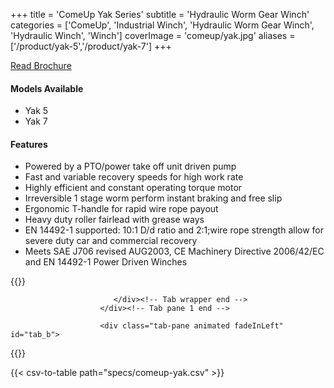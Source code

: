 +++
title = 'ComeUp Yak Series'
subtitle = 'Hydraulic Worm Gear Winch'
categories = ['ComeUp', 'Industrial Winch', 'Hydraulic Worm Gear Winch', 'Hydraulic Winch', 'Winch']
coverImage = 'comeup/yak.jpg'
aliases = ['/product/yak-5','/product/yak-7']
+++

[Read Brochure](https://drive.google.com/file/d/1w6psIcPfsffWlWrCbrrdFqmXiIF2ctnz/view?usp=sharing)

#### Models Available

* Yak 5
* Yak 7

#### Features

* Powered by a PTO/power take off unit driven pump
* Fast and variable recovery speeds for high work rate
* Highly efficient and constant operating torque motor
* Irreversible 1 stage worm perform instant braking and free slip
* Ergonomic T-handle for rapid wire rope payout
* Heavy duty roller fairlead with grease ways
* EN 14492-1 supported: 10:1 D/d ratio and 2:1;wire rope strength allow for
  severe duty car and commercial recovery
* Meets SAE J706 revised AUG2003, CE Machinery Directive 2006/42/EC and EN
  14492-1 Power Driven Winches

{{<renderer>}}

</div>
                              </div><!-- Service 1 end -->

                           </div><!-- Tab wrapper end -->
                        </div><!-- Tab pane 1 end -->

                        <div class="tab-pane animated fadeInLeft" id="tab_b">
{{</renderer>}}

{{< csv-to-table path="specs/comeup-yak.csv" >}}
